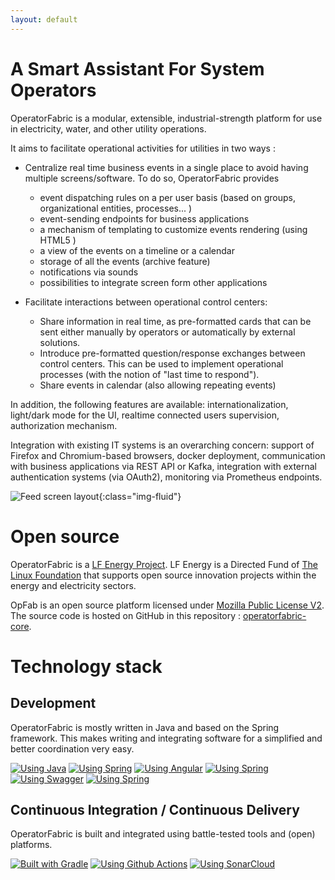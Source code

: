 ```yaml
---
layout: default
---
```


# A Smart Assistant For System Operators


OperatorFabric is a modular, extensible, industrial-strength platform for use in electricity, water, and other utility operations.

It aims to facilitate operational activities for utilities in two ways :

* Centralize real time business events in a single place to avoid having multiple screens/software. To do so,  OperatorFabric provides 
    * event dispatching rules on a per user basis (based on groups, organizational entities, processes... )
    * event-sending endpoints for business applications 
    * a mechanism of templating to customize events rendering (using HTML5 )
    * a view of the events on a timeline or a calendar 
    * storage of all the events (archive feature)
    * notifications via sounds 
    * possibilities  to integrate screen form other applications

    
* Facilitate interactions between operational control centers:
    * Share information in real time, as pre-formatted cards that can be sent either manually by operators or automatically by external solutions.
    * Introduce pre-formatted question/response exchanges between control centers. This can be used to implement operational processes (with the notion of "last time to respond").  
    * Share events in calendar (also allowing repeating events)

In addition, the following features are available: internationalization, light/dark mode for the UI, realtime connected users supervision, authorization mechanism.

Integration with existing IT systems is an overarching concern: support of Firefox and Chromium-based browsers, docker deployment, communication with business applications via REST API or Kafka, integration with external authentication systems (via OAuth2), monitoring via Prometheus endpoints.

![Feed screen layout](./assets/img/of_screenshots/feed_screenshot.png){:class="img-fluid"}



# Open source

OperatorFabric is a [LF Energy Project](https://www.lfenergy.org/). LF Energy is a Directed Fund of [The Linux Foundation](https://linuxfoundation.org) that supports open source innovation projects within the energy and electricity sectors.

OpFab is an open source platform licensed under [Mozilla Public License V2](https://www.mozilla.org/en-US/MPL/2.0/). 
The source code is hosted on GitHub in this repository : [operatorfabric-core](https://github.com/opfab/operatorfabric-core).

# Technology stack

## Development
OperatorFabric is mostly written in Java and based on the Spring framework. This makes writing and integrating software for a simplified and better coordination very easy.

[![Using Java](https://img.shields.io/badge/Using-Java-%237473C0.svg?style=for-the-badge)](https://www.java.com) 
[![Using Spring](https://img.shields.io/badge/Using-Spring-%236db33f.svg?style=for-the-badge)](https://spring.io/) 
[![Using Angular](https://img.shields.io/badge/Using-Angular-%237473C0.svg?style=for-the-badge)](https://angular.io/)
[![Using Spring](https://img.shields.io/badge/Using-MongoDB-%236db33f.svg?style=for-the-badge)](https://www.mongodb.com/community/) 
[![Using Swagger](https://img.shields.io/badge/Using-Swagger-%237473C0.svg?style=for-the-badge)](https://swagger.io/)
[![Using Spring](https://img.shields.io/badge/Using-RabbitMQ-%236db33f.svg?style=for-the-badge)](https://www.rabbitmq.com/) 

## Continuous Integration / Continuous Delivery
OperatorFabric is built and integrated using battle-tested tools and (open) platforms. 

[![Built with Gradle](https://img.shields.io/badge/Built%20with-Gradle-%23410099.svg?style=for-the-badge)](https://gradle.org/)
[![Using Github Actions](https://img.shields.io/badge/Using-Github%20Actions-%23FF647D.svg?style=for-the-badge)](https://github.com/opfab/operatorfabric-core/actions)
[![Using SonarCloud](https://img.shields.io/badge/Using-SonarCloud-%23FF647D.svg?style=for-the-badge)](https://sonarcloud.io/dashboard?id=org.lfenergy.operatorfabric%3Aoperatorfabric-core)

